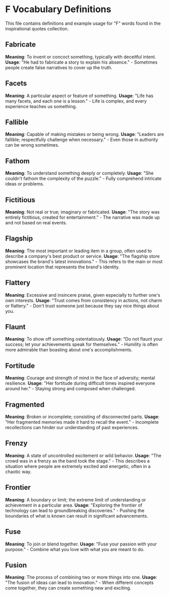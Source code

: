 # F Vocabulary Definitions

This file contains definitions and example usage for "F" words found in the inspirational quotes collection.

<!-- Add vocabulary words here following the format:
## WordName

**Meaning**: Clear, concise definition of the word.
**Usage**: "Quote or example sentence." - Explanation of the usage context.
-->

## Fabricate

**Meaning**: To invent or concoct something, typically with deceitful intent.
**Usage**: "He had to fabricate a story to explain his absence." - Sometimes people create false narratives to cover up the truth.

## Facets

**Meaning**: A particular aspect or feature of something.
**Usage**: "Life has many facets, and each one is a lesson." - Life is complex, and every experience teaches us something.

## Fallible

**Meaning**: Capable of making mistakes or being wrong.
**Usage**: "Leaders are fallible; respectfully challenge when necessary." - Even those in authority can be wrong sometimes.

## Fathom

**Meaning**: To understand something deeply or completely.
**Usage**: "She couldn't fathom the complexity of the puzzle." - Fully comprehend intricate ideas or problems.

## Fictitious

**Meaning**: Not real or true; imaginary or fabricated.
**Usage**: "The story was entirely fictitious, created for entertainment." - The narrative was made up and not based on real events.
## Flagship

**Meaning**: The most important or leading item in a group, often used to describe a company's best product or service.
**Usage**: "The flagship store showcases the brand's latest innovations." - This refers to the main or most prominent location that represents the brand's identity.

## Flattery

**Meaning**: Excessive and insincere praise, given especially to further one's own interests.
**Usage**: "Trust comes from consistency in actions, not charm or flattery." - Don't trust someone just because they say nice things about you.

## Flaunt

**Meaning**: To show off something ostentatiously.
**Usage**: "Do not flaunt your success; let your achievements speak for themselves." - Humility is often more admirable than boasting about one's accomplishments.

## Fortitude

**Meaning**: Courage and strength of mind in the face of adversity; mental resilience.
**Usage**: "Her fortitude during difficult times inspired everyone around her." - Staying strong and composed when challenged.

## Fragmented

**Meaning**: Broken or incomplete; consisting of disconnected parts.
**Usage**: "Her fragmented memories made it hard to recall the event." - Incomplete recollections can hinder our understanding of past experiences.

## Frenzy

**Meaning**: A state of uncontrolled excitement or wild behavior.
**Usage**: "The crowd was in a frenzy as the band took the stage." - This describes a situation where people are extremely excited and energetic, often in a chaotic way.

## Frontier

**Meaning**: A boundary or limit; the extreme limit of understanding or achievement in a particular area.
**Usage**: "Exploring the frontier of technology can lead to groundbreaking discoveries." - Pushing the boundaries of what is known can result in significant advancements.

## Fuse

**Meaning**: To join or blend together.
**Usage**: "Fuse your passion with your purpose." - Combine what you love with what you are meant to do.

## Fusion

**Meaning**: The process of combining two or more things into one.
**Usage**: "The fusion of ideas can lead to innovation." - When different concepts come together, they can create something new and exciting.
